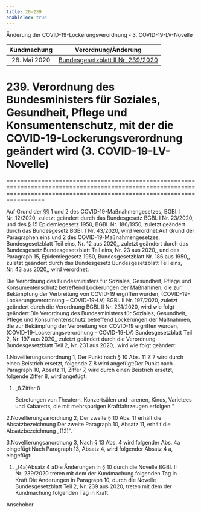 ```yaml
---
title: 20-239
enableToc: true
---
```


Änderung der COVID-19-Lockerungsverordnung - 3. COVID-19-LV-Novelle

| Kundmachung   | Verordnung/Änderung |
|:-------------:|:----------------:|
| 28. Mai 2020 | [Bundesgesetzblatt II Nr. 239/2020](https://www.ris.bka.gv.at/eli/bgbl/II/2020/239) |

# 239\. Verordnung des Bundesministers für Soziales, Gesundheit, Pflege und Konsumentenschutz, mit der die COVID-19-Lockerungsverordnung geändert wird (3. COVID-19-LV-Novelle)
=============================================================================================================================================================================

Auf Grund der §§ 1 und 2 des COVID-19-Maßnahmengesetzes, BGBl. I Nr. 12/2020, zuletzt geändert durch das Bundesgesetz BGBl. I Nr. 23/2020, und des § 15 Epidemiegesetz 1950, BGBl. Nr. 186/1950, zuletzt geändert durch das Bundesgesetz BGBl. I Nr. 43/2020, wird verordnet:Auf Grund der Paragraphen eins und 2 des COVID-19-Maßnahmengesetzes, Bundesgesetzblatt Teil eins, Nr. 12 aus 2020,, zuletzt geändert durch das Bundesgesetz Bundesgesetzblatt Teil eins, Nr. 23 aus 2020,, und des Paragraph 15, Epidemiegesetz 1950, Bundesgesetzblatt Nr. 186 aus 1950,, zuletzt geändert durch das Bundesgesetz Bundesgesetzblatt Teil eins, Nr. 43 aus 2020,, wird verordnet:

Die Verordnung des Bundesministers für Soziales, Gesundheit, Pflege und Konsumentenschutz betreffend Lockerungen der Maßnahmen, die zur Bekämpfung der Verbreitung von COVID-19 ergriffen wurden, (COVID-19-Lockerungsverordnung – COVID-19-LV) BGBl. II Nr. 197/2020, zuletzt geändert durch die Verordnung BGBl. II Nr. 231/2020, wird wie folgt geändert:Die Verordnung des Bundesministers für Soziales, Gesundheit, Pflege und Konsumentenschutz betreffend Lockerungen der Maßnahmen, die zur Bekämpfung der Verbreitung von COVID-19 ergriffen wurden, (COVID-19-Lockerungsverordnung – COVID-19-LV) Bundesgesetzblatt Teil 2, Nr. 197 aus 2020,, zuletzt geändert durch die Verordnung Bundesgesetzblatt Teil 2, Nr. 231 aus 2020,, wird wie folgt geändert:

1.Novellierungsanordnung 1, Der Punkt nach § 10 Abs. 11 Z 7 wird durch einen Beistrich ersetzt, folgende Z 8 wird angefügt:Der Punkt nach Paragraph 10, Absatz 11, Ziffer 7, wird durch einen Beistrich ersetzt, folgende Ziffer 8, wird angefügt:

1.  „8.Ziffer 8
    
    Betretungen von Theatern, Konzertsälen und -arenen, Kinos, Varietees und Kabaretts, die mit mehrspurigen Kraftfahrzeugen erfolgen.“
    

2.Novellierungsanordnung 2, Der zweite § 10 Abs. 11 erhält die Absatzbezeichnung Der zweite Paragraph 10, Absatz 11, erhält die Absatzbezeichnung „(12)“.

3.Novellierungsanordnung 3, Nach § 13 Abs. 4 wird folgender Abs. 4a eingefügt:Nach Paragraph 13, Absatz 4, wird folgender Absatz 4 a, eingefügt:

1.  „(4a)Absatz 4 aDie Änderungen in § 10 durch die Novelle BGBl. II Nr. 239/2020 treten mit dem der Kundmachung folgenden Tag in Kraft.Die Änderungen in Paragraph 10, durch die Novelle Bundesgesetzblatt Teil 2, Nr. 239 aus 2020, treten mit dem der Kundmachung folgenden Tag in Kraft.
    

Anschober
